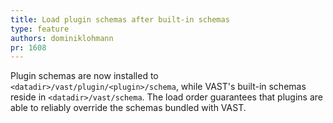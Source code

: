 ```yaml
---
title: Load plugin schemas after built-in schemas
type: feature
authors: dominiklohmann
pr: 1608
---
```


Plugin schemas are now installed to `<datadir>/vast/plugin/<plugin>/schema`,
while VAST's built-in schemas reside in `<datadir>/vast/schema`. The load order
guarantees that plugins are able to reliably override the schemas bundled with
VAST.
